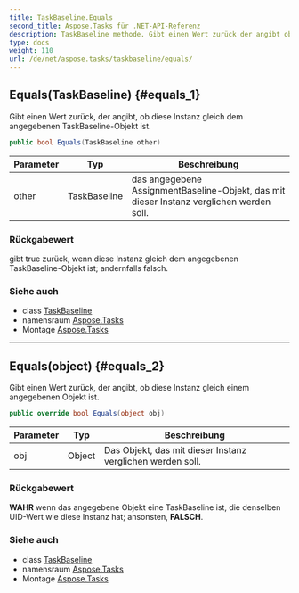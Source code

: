 ```yaml
---
title: TaskBaseline.Equals
second_title: Aspose.Tasks für .NET-API-Referenz
description: TaskBaseline methode. Gibt einen Wert zurück der angibt ob diese Instanz gleich dem angegebenen TaskBaselineObjekt ist.
type: docs
weight: 110
url: /de/net/aspose.tasks/taskbaseline/equals/
---
```

## Equals(TaskBaseline) {#equals_1}

Gibt einen Wert zurück, der angibt, ob diese Instanz gleich dem angegebenen TaskBaseline-Objekt ist.

```csharp
public bool Equals(TaskBaseline other)
```

| Parameter | Typ | Beschreibung |
| --- | --- | --- |
| other | TaskBaseline | das angegebene AssignmentBaseline-Objekt, das mit dieser Instanz verglichen werden soll. |

### Rückgabewert

gibt true zurück, wenn diese Instanz gleich dem angegebenen TaskBaseline-Objekt ist; andernfalls falsch.

### Siehe auch

* class [TaskBaseline](../)
* namensraum [Aspose.Tasks](../../taskbaseline/)
* Montage [Aspose.Tasks](../../../)

---

## Equals(object) {#equals_2}

Gibt einen Wert zurück, der angibt, ob diese Instanz gleich einem angegebenen Objekt ist.

```csharp
public override bool Equals(object obj)
```

| Parameter | Typ | Beschreibung |
| --- | --- | --- |
| obj | Object | Das Objekt, das mit dieser Instanz verglichen werden soll. |

### Rückgabewert

**WAHR** wenn das angegebene Objekt eine TaskBaseline ist, die denselben UID-Wert wie diese Instanz hat; ansonsten, **FALSCH**.

### Siehe auch

* class [TaskBaseline](../)
* namensraum [Aspose.Tasks](../../taskbaseline/)
* Montage [Aspose.Tasks](../../../)


